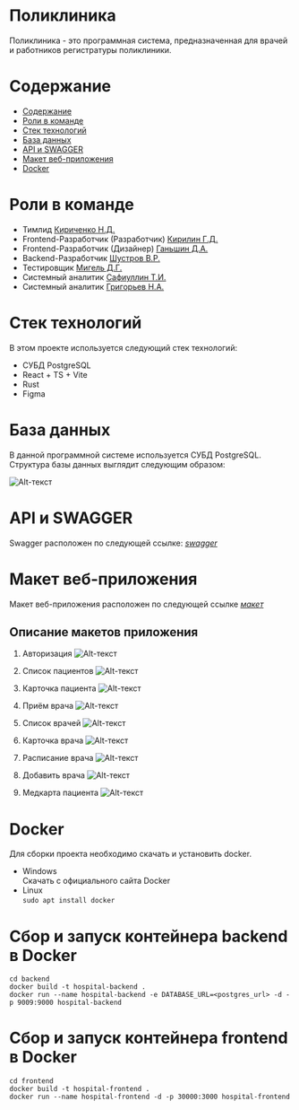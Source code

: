 # Поликлиника

Поликлиника - это программная система, предназначенная для врачей и работников регистратуры поликлиники.

# Содержание <a name="Содержание"></a>
* [Содержание](#Содержание)
* [Роли в команде](#Роли)
* [Стек технологий](#Стек)
* [База данных](#БДшка)
* [API и SWAGGER](#API_SWAGGER)
* [Макет веб-приложения](#Макет)
* [Docker](#Docker)

# Роли в команде <a name="Роли"></a>
* Тимлид [Кириченко Н.Д.](https://github.com/KirichenkoND)
* Frontend-Разработчик (Разработчик) [Кирилин Г.Д.](https://github.com/FaneOfficial)
* Frontend-Разработчик (Дизайнер) [Ганьшин Д.А.](https://github.com/Cooper-Farnsworth)
* Backend-Разработчик [Шустров В.Р.](https://github.com/ItsEthra)
* Тестировщик [Мигель Д.Г.](https://github.com/DooMiaN)
* Системный аналитик [Сафиуллин Т.И.](https://github.com/SafiullinT)
* Системный аналитик [Григорьев Н.А.](https://github.com/5ilen)

# Стек технологий <a name="Стек"></a>
В этом проекте используется следующий стек технологий:
* СУБД PostgreSQL
* React + TS + Vite
* Rust
* Figma

# База данных <a name="БДшка"></a>
В данной программной системе используется СУБД PostgreSQL.
Структура базы данных выглядит следующим образом:

![Alt-текст](img/100_database.jpg "Схема Базы данных")

# API и SWAGGER <a name="API_SWAGGER"></a>
Swagger расположен по следующей ссылке: [*swagger*](http://api.hospital.efbo.ru/swagger-ui/)

# Макет веб-приложения <a name="Макет"></a>
Макет веб-приложения расположен по следующей ссылке [*макет*](https://www.figma.com/file/0ZRSijy5h8b0xTVLDtl7Pj/%D0%9F%D0%BE%D0%BB%D0%B8%D0%BA%D0%BB%D0%B8%D0%BD%D0%B8%D0%BA%D0%B0?type=design&node-id=0-1&mode=design&t=rnU5u2QP7wvDrIpP-0)

## Описание макетов приложения
1. Авторизация
![Alt-текст](img/auth.png "Авторизация")

1. Список пациентов
![Alt-текст](img/2_pati.png "Список пациентов")

1. Карточка пациента
![Alt-текст](img/3_paticard.png "Карточка пациента")

1. Приём врача
![Alt-текст](img/4_pati_4.png "Приём")

1. Список врачей
![Alt-текст](img/5_vrach.png "Список врачей")

1. Карточка врача
![Alt-текст](img/6_vrach.png "Карточка врача")

1. Расписание врача
![Alt-текст](img/7_rasp.png "Расписание врача")

1. Добавить врача
![Alt-текст](img/8_add.png "Добавить врача")

1. Медкарта пациента
![Alt-текст](img/patient.png "Медкарта пациента")

# Docker <a name="Docker"></a>
Для сборки проекта необходимо скачать и установить docker. 
* Windows<br>Скачать с официального сайта Docker
* Linux<br>```sudo apt install docker```

# Сбор и запуск контейнера backend в Docker
```
cd backend
docker build -t hospital-backend .
docker run --name hospital-backend -e DATABASE_URL=<postgres_url> -d -p 9009:9000 hospital-backend
```

# Сбор и запуск контейнера frontend в Docker
```
cd frontend
docker build -t hospital-frontend .
docker run --name hospital-frontend -d -p 30000:3000 hospital-frontend
```
